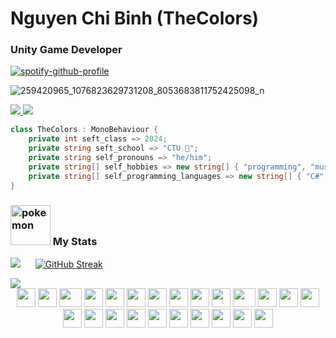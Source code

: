 # Nguyen Chi Binh (TheColors) 
### Unity Game Developer


[![spotify-github-profile](https://spotify-github-profile.vercel.app/api/view?uid=31yqc64c7rug3xhvpcf3kt7amvca&cover_image=true&theme=novatorem&bar_color=74a7fe&bar_color_cover=false)](https://github.com/kittinan/spotify-github-profile)



![259420965_1076823629731208_8053683811752425098_n](https://user-images.githubusercontent.com/95952006/215120311-0ed3b101-2d87-4f27-83df-59380d5968e0.jpg)
 
 <a href=https://www.linkedin.com/in/gbao/> <img src="https://img.shields.io/badge/-LinkedIn-0e76a8?style=blue&logo=linkedIn"> </a>
 <img src="https://komarev.com/ghpvc/?username=ngtrgiabaoB2012063&color=blue">
 
 ```c#
class TheColors : MonoBehaviour {
     private int seft_class => 2024;
     private string seft_school => "CTU 👻";
     private string self_pronouns => "he/him";
     private string[] self_hobbies => new string[] { "programming", "music", "Youtube" };
     private string[] self_programming_languages => new string[] { "C#", "JavaScript" };
}   
```
 
 ### <img src="https://64.media.tumblr.com/3739b4732fe715eae5ac27346bc3157e/a76dcdaa54da5967-93/s250x400/93f54a7a373ad886875eadf35d9da7558fbdbe44.png" width="64px" height="64px" alt="pokemon"> My Stats
 
 
 
 <img src="https://github-readme-stats.vercel.app/api?username=ImYourMuse&theme=tokyonight&show_icons=true&count_private=true">&nbsp;&nbsp;&nbsp;&nbsp;&nbsp; [![GitHub Streak](http://github-readme-streak-stats.herokuapp.com?user=ngtrgiabao&theme=tokyonight&date_format=M%20j%5B%2C%20Y%5D)](https://git.io/streak-stats)


<img src="https://github-readme-stats.vercel.app/api/top-langs/?username=ImYourMuse&theme=tokyonight&layout=compact&langs_count=6">

<br/>

<div align="center">
    <img src="https://cultofthepartyparrot.com/guests/hd/nyanparrot.gif" width="30" height="30"/>
    <img src="https://cultofthepartyparrot.com/guests/partyowl.gif" width="30" height="30"/>
    <img src="https://cultofthepartyparrot.com/guests/hd/trollparrot.gif" width="36" height="30"/>
    <img src="https://cultofthepartyparrot.com/guests/hd/partygopher.gif" width="30" height="30"/>
    <img src="https://cultofthepartyparrot.com/guests/hd/partyblob.gif" width="30" height="30"/>
    <img src="https://cultofthepartyparrot.com/guests/hd/partyblobcat.gif" width="30" height="30"/>
    <img src="https://cultofthepartyparrot.com/parrots/hd/opensourceparrot.gif" width="30" height="30"/>
    <img src="https://cultofthepartyparrot.com/guests/hd/partyfsjal.gif" width="30" height="30"/>
    <img src="https://cultofthepartyparrot.com/guests/hd/witnessprotectionparrot.gif" width="30" height="30"/>
    <img src="https://cultofthepartyparrot.com/guests/hd/parrotpoop.gif" width="30" height="30"/>
    <img src="https://cultofthepartyparrot.com/guests/hd/dogeparrot.gif" width="36" height="30"/>
    <img src="https://cultofthepartyparrot.com/parrots/hd/laptop_parrot.gif" width="30" height="30"/>
    <img src="https://cultofthepartyparrot.com/guests/hd/partygeeko.gif" width="30" height="30"/>
    <img src="https://cultofthepartyparrot.com/guests/hd/partywumpus.gif" width="30" height="30"/>
    <img src="https://cultofthepartyparrot.com/guests/hd/vibepartycat.gif" width="30" height="30"/>
    <img src="https://cultofthepartyparrot.com/guests/hd/discoduck.gif" width="30" height="30"/>
    <img src="https://cultofthepartyparrot.com/guests/hd/party-wizard.gif" width="30" height="30"/>
    <img src="https://cultofthepartyparrot.com/guests/congadoge.gif" width="30" height="30"/>
    <img src="https://cultofthepartyparrot.com/guests/hd/partysloth.gif" width="30" height="30"/>
    <img src="https://cultofthepartyparrot.com/guests/hd/thisisfineparrot.gif" width="30" height="30"/>
    <img src="https://cultofthepartyparrot.com/guests/hd/partymoogle.gif" width="30" height="30"/>
    <img src="https://cultofthepartyparrot.com/guests/thegrokeparrot.gif" width="30" height="30"/>
    <img src="https://cultofthepartyparrot.com/guests/hd/party-k8s.gif" width="30" height="30"/>
    <img src="https://cultofthepartyparrot.com/guests/hd/partygfm.gif" width="30" height="30"/>
</div>
